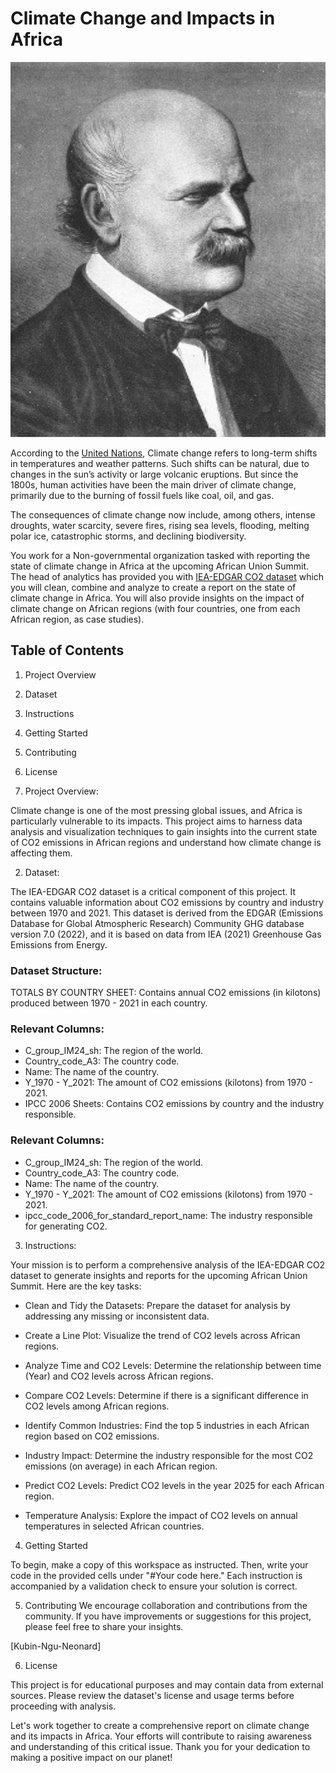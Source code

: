# Climate Change and Impacts in Africa

<p align="center">
  <img src="https://github.com/nguneonard/Python_projects/blob/main/Dr.%20Semmelweis%20and%20the%20Discovery%20of%20Handwashing/ignaz_semmelweis_1860.jpeg"  title="hover text", width="700" height="600">
</p>

According to the <a href="https://app.datacamp.com/workspace/external-link?url=https%3A%2F%2Fwww.un.org%2Fen%2Fclimatechange%2Fwhat-is-climate-change">United Nations</a>, Climate change refers to long-term shifts in temperatures and weather patterns. Such shifts can be natural, due to changes in the sun’s activity or large volcanic eruptions. But since the 1800s, human activities have been the main driver of climate change, primarily due to the burning of fossil fuels like coal, oil, and gas.

The consequences of climate change now include, among others, intense droughts, water scarcity, severe fires, rising sea levels, flooding, melting polar ice, catastrophic storms, and declining biodiversity.

You work for a Non-governmental organization tasked with reporting the state of climate change in Africa at the upcoming African Union Summit. The head of analytics has provided you with <a href="https://app.datacamp.com/workspace/external-link?url=https%3A%2F%2Fdocs.google.com%2Fspreadsheets%2Fd%2F1cNhVUPKYP79AayGJp89_tXCJmHoxQO4cwiaseSziwbY%2Fedit%23gid%3D191680117">IEA-EDGAR CO2 dataset</a>
which you will clean, combine and analyze to create a report on the state of climate change in Africa. You will also provide insights on the impact of climate change on African regions (with four countries, one from each African region, as case studies).

## Table of Contents
1. Project Overview
2. Dataset
3. Instructions
4. Getting Started
5. Contributing
6. License

 1. Project Overview:
    
Climate change is one of the most pressing global issues, and Africa is particularly vulnerable to its impacts. This project aims to harness data analysis and visualization techniques to gain insights into the current state of CO2 emissions in African regions and understand how climate change is affecting them.

2. Dataset: 

The IEA-EDGAR CO2 dataset is a critical component of this project. It contains valuable information about CO2 emissions by country and industry between 1970 and 2021. This dataset is derived from the EDGAR (Emissions Database for Global Atmospheric Research) Community GHG database version 7.0 (2022), and it is based on data from IEA (2021) Greenhouse Gas Emissions from Energy.

### Dataset Structure:

TOTALS BY COUNTRY SHEET: Contains annual CO2 emissions (in kilotons) produced between 1970 - 2021 in each country.

### Relevant Columns:

- C_group_IM24_sh: The region of the world.
- Country_code_A3: The country code.
- Name: The name of the country.
- Y_1970 - Y_2021: The amount of CO2 emissions (kilotons) from 1970 - 2021.
- IPCC 2006 Sheets: Contains CO2 emissions by country and the industry responsible.

### Relevant Columns:

- C_group_IM24_sh: The region of the world.
- Country_code_A3: The country code.
- Name: The name of the country.
- Y_1970 - Y_2021: The amount of CO2 emissions (kilotons) from 1970 - 2021.
- ipcc_code_2006_for_standard_report_name: The industry responsible for generating CO2.

3. Instructions:
   
Your mission is to perform a comprehensive analysis of the IEA-EDGAR CO2 dataset to generate insights and reports for the upcoming African Union Summit. Here are the key tasks:

- Clean and Tidy the Datasets: Prepare the dataset for analysis by addressing any missing or inconsistent data.

- Create a Line Plot: Visualize the trend of CO2 levels across African regions.

- Analyze Time and CO2 Levels: Determine the relationship between time (Year) and CO2 levels across African regions.

- Compare CO2 Levels: Determine if there is a significant difference in CO2 levels among African regions.

- Identify Common Industries: Find the top 5 industries in each African region based on CO2 emissions.

- Industry Impact: Determine the industry responsible for the most CO2 emissions (on average) in each African region.

- Predict CO2 Levels: Predict CO2 levels in the year 2025 for each African region.

- Temperature Analysis: Explore the impact of CO2 levels on annual temperatures in selected African countries.

4. Getting Started
   
To begin, make a copy of this workspace as instructed. Then, write your code in the provided cells under "#Your code here." Each instruction is accompanied by a validation check to ensure your solution is correct.

5. Contributing
We encourage collaboration and contributions from the community. If you have improvements or suggestions for this project, please feel free to share your insights.

[Kubin-Ngu-Neonard]

6. License
   
This project is for educational purposes and may contain data from external sources. Please review the dataset's license and usage terms before proceeding with analysis.

Let's work together to create a comprehensive report on climate change and its impacts in Africa. Your efforts will contribute to raising awareness and understanding of this critical issue. Thank you for your dedication to making a positive impact on our planet!
